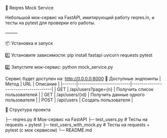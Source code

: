 🚀 Reqres Mock Service

Небольшой мок-сервис на FastAPI, имитирующий работу reqres.in, и тесты на pytest для проверки его работы.

⸻

📦 Установка и запуск

1️⃣ Установите зависимости:
pip install fastapi uvicorn requests pytest

2️⃣ Запустите мок-сервис:
python mock_service.py

Сервис будет доступен на: http://0.0.0.0:8000
🔹 Доступные эндпоинты
| Метод | URL                      | Описание                             |
|-------|--------------------------|--------------------------------------|
| GET   | /api/users?page={n}       | Получить список пользователей        |
| GET   | /api/users/{id}           | Получить данные одного пользователя  |
| POST  | /api/users                | Создать пользователя                 |

📂 Структура проекта

├─ reqres.py   # Мок-сервис на FastAPI
├─ test_users.py  # Тесты на requests + pytest
├─ test_users_with_mock.py  # Тесты на requests + pytest (c мок сервисом)
└─ README.md